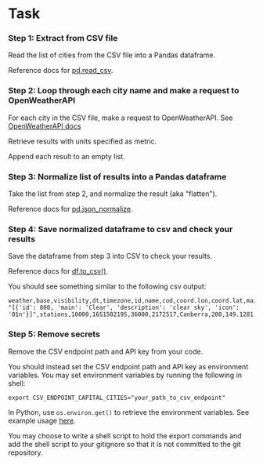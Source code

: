 # Task 

### Step 1: Extract from CSV file 

Read the list of cities from the CSV file into a Pandas dataframe. 

Reference docs for [pd.read_csv](https://pandas.pydata.org/docs/reference/api/pandas.read_csv.html). 

### Step 2: Loop through each city name and make a request to OpenWeatherAPI

For each city in the CSV file, make a request to OpenWeatherAPI. See [OpenWeatherAPI docs](https://openweathermap.org/current)

Retrieve results with units specified as metric. 

Append each result to an empty list. 

### Step 3: Normalize list of results into a Pandas dataframe 

Take the list from step 2, and normalize the result (aka "flatten"). 

Reference docs for [pd.json_normalize](https://pandas.pydata.org/docs/reference/api/pandas.json_normalize.html). 

### Step 4: Save normalized dataframe to csv and check your results 

Save the dataframe from step 3 into CSV to check your results. 

Reference docs for [df.to_csv()](https://pandas.pydata.org/docs/reference/api/pandas.DataFrame.to_csv.html). 

You should see something similar to the following csv output:

```
weather,base,visibility,dt,timezone,id,name,cod,coord.lon,coord.lat,main.temp,main.feels_like,main.temp_min,main.temp_max,main.pressure,main.humidity,wind.speed,wind.deg,clouds.all,sys.type,sys.id,sys.country,sys.sunrise,sys.sunset,wind.gust
"[{'id': 800, 'main': 'Clear', 'description': 'clear sky', 'icon': '01n'}]",stations,10000,1651502195,36000,2172517,Canberra,200,149.1281,-35.2835,6.05,6.05,5.81,7.93,1022,93,0.0,0,0,2,2004200,AU,1651524086,1651562356,
```

### Step 5: Remove secrets 

Remove the CSV endpoint path and API key from your code. 

You should instead set the CSV endpoint path and API key as environment variables. You may set environment variables by running the following in shell: 

```
export CSV_ENDPOINT_CAPITAL_CITIES="your_path_to_csv_endpoint"
```

In Python, use `os.environ.get()` to retrieve the environment variables. See example usage [here](https://stackoverflow.com/questions/4906977/how-do-i-access-environment-variables-in-python).

You may choose to write a shell script to hold the export commands and add the shell script to your gitignore so that it is not committed to the git repository. 